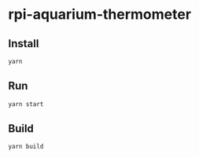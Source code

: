 # rpi-aquarium-thermometer

## Install

```bash
yarn
```

## Run

```bash
yarn start
```

## Build

```bash
yarn build
```

```
